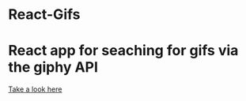 # React-Gifs

<h1> React app for seaching for gifs via the giphy API </h1>
</p><a href='https://timangus321.github.io/react-gifs/' target="_blank" rel="noopener noreferrer"> Take a look here </a></p>
